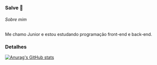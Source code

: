 ### Salve 👋

###### Sobre mim
Me chamo Junior e estou estudando programação front-end e back-end. 

### Detalhes

[![Anurag's GitHub stats](https://github-readme-stats.vercel.app/api?username=Sidnei-Junior-dev_icons=true&theme=dark)](https://github.com/anuraghazra/github-readme-stats)

